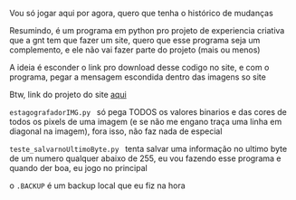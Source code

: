 Vou só jogar aqui por agora, quero que tenha o histórico de mudanças

Resumindo, é um programa em python pro projeto de experiencia criativa que a gnt tem que fazer um site, quero que esse programa seja um complemento, e ele não vai fazer parte do projeto (mais ou menos)

A ideia é esconder o link pro download desse codigo no site, e com o programa, pegar a mensagem escondida dentro das imagens so site

Btw, link do projeto do site [aqui](https://github.com/danielnowakassis/Experi-ncia-Criativa-PUCPR)

`estagografadorIMG.py ` só pega TODOS os valores binarios e das cores de todos os pixels de uma imagem (e se não me engano traça uma linha em diagonal na imagem), fora isso, não faz nada de especial

`teste_salvarnoUltimoByte.py ` tenta salvar uma informação no ultimo byte de um numero qualquer abaixo de 255, eu vou fazendo esse programa e quando der boa, eu jogo no principal

o `.BACKUP` é um backup local que eu fiz na hora
